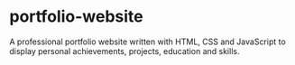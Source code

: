 # portfolio-website
A professional portfolio website written with HTML, CSS and JavaScript to display personal achievements, projects, education and skills.
